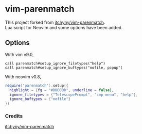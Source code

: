 # vim-parenmatch

This project forked from [itchyny/vim-parenmatch](https://github.com/itchyny/vim-parenmatch).  
Lua script for Neovim and some options have been added.

## Options

With vim v9.0,

```vim
call parenmatch#setup_ignore_filetypes("help")
call parenmatch#setup_ignore_buftypes("nofile, popup")
```

With neovim v0.8,

```lua
require('parenmatch').setup({
  highlight = {fg = "#DDDDDD", underline = false},
  ignore_filetypes = {"TelescopePrompt", "cmp-menu", "help"},
  ignore_buftypes = {"nofile"}
})
```

### Credits

[itchyny/vim-parenmatch](https://github.com/itchyny/vim-parenmatch)
